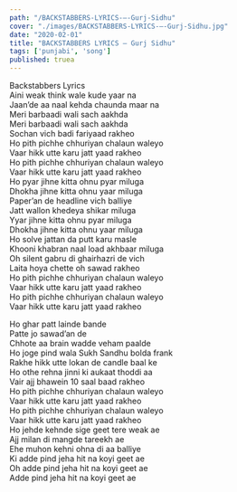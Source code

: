 ```yaml
---
path: "/BACKSTABBERS-LYRICS-–-Gurj-Sidhu"
cover: "./images/BACKSTABBERS-LYRICS-–-Gurj-Sidhu.jpg"
date: "2020-02-01"
title: "BACKSTABBERS LYRICS – Gurj Sidhu"
tags: ['punjabi', 'song']
published: truea
---
```

  
Backstabbers Lyrics  
Aini weak think wale kude yaar na  
Jaan’de aa naal kehda chaunda maar na  
Meri barbaadi wali sach aakhda  
Meri barbaadi wali sach aakhda  
Sochan vich badi fariyaad rakheo  
Ho pith pichhe chhuriyan chalaun waleyo  
Vaar hikk utte karu jatt yaad rakheo  
Ho pith pichhe chhuriyan chalaun waleyo  
Vaar hikk utte karu jatt yaad rakheo  
Ho pyar jihne kitta ohnu pyar miluga  
Dhokha jihne kitta ohnu yaar miluga  
Paper’an de headline vich balliye  
Jatt wallon khedeya shikar miluga  
Yyar jihne kitta ohnu pyar miluga  
Dhokha jihne kitta ohnu yaar miluga  
Ho solve jattan da putt karu masle  
Khooni khabran naal load akhbaar miluga  
Oh silent gabru di ghairhazri de vich  
Laita hoya chette oh sawad rakheo  
Ho pith pichhe chhuriyan chalaun waleyo  
Vaar hikk utte karu jatt yaad rakheo  
Ho pith pichhe chhuriyan chalaun waleyo  
Vaar hikk utte karu jatt yaad rakheo  
  
  
  
  
  
  
Ho ghar patt lainde bande  
Patte jo sawad’an de  
Chhote aa brain wadde veham paalde  
Ho joge pind wala Sukh Sandhu bolda frank  
Rakhe hikk utte lokan de candle baal ke  
Ho othe rehna jinni ki aukaat thoddi aa  
Vair ajj bhawein 10 saal baad rakheo  
Ho pith pichhe chhuriyan chalaun waleyo  
Vaar hikk utte karu jatt yaad rakheo  
Ho pith pichhe chhuriyan chalaun waleyo  
Vaar hikk utte karu jatt yaad rakheo  
Ho jehde kehnde sige geet tere weak ae  
Ajj milan di mangde tareekh ae  
Ehe muhon kehni ohna di aa balliye  
Ki adde pind jeha hit na koyi geet ae  
Oh adde pind jeha hit na koyi geet ae  
Adde pind jeha hit na koyi geet ae  

